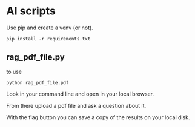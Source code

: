 # AI scripts

Use pip and create a venv (or not). 

    pip install -r requirements.txt

## rag_pdf_file.py

to use

    python rag_pdf_file.pdf


Look in your command line and open in your local browser.

From there upload a pdf file and ask a question about it.

With the flag button you can save a copy of the results on your local disk.